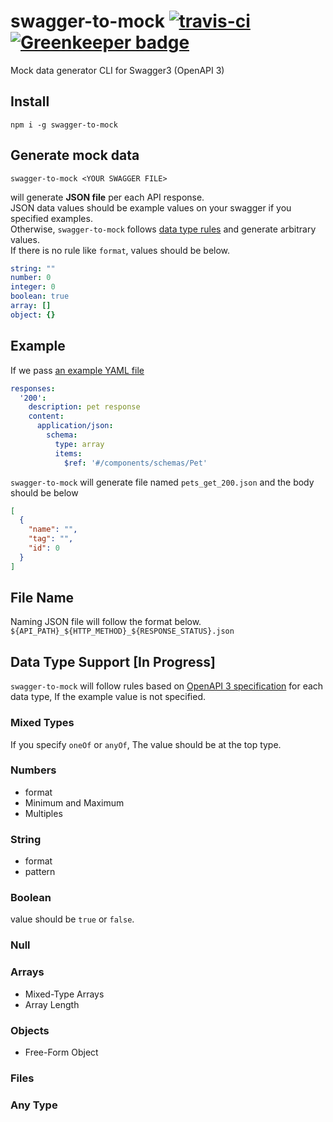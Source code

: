 # swagger-to-mock [![travis-ci](https://travis-ci.org/yayoc/swagger-to-mock.svg?branch=master)](https://travis-ci.org/yayoc/swagger-to-mock) [![Greenkeeper badge](https://badges.greenkeeper.io/yayoc/swagger-to-mock.svg)](https://greenkeeper.io/)

Mock data generator CLI for Swagger3 (OpenAPI 3)

## Install

```shell
npm i -g swagger-to-mock
```

## Generate mock data

```shell
swagger-to-mock <YOUR SWAGGER FILE>
```

will generate **JSON file** per each API response.  
JSON data values should be example values on your swagger if you specified examples.  
Otherwise, `swagger-to-mock` follows [data type rules](https://github.com/yayoc/swagger-to-mock/#data-type-support) and generate arbitrary values.  
If there is no rule like `format`, values should be below.

```yaml
string: ""
number: 0
integer: 0
boolean: true
array: []
object: {}
```

## Example

If we pass [an example YAML file](https://github.com/OAI/OpenAPI-Specification/blob/master/examples/v3.0/petstore-expanded.yaml)

```yaml
responses:
  '200':
    description: pet response
    content:
      application/json:
        schema:
          type: array
          items:
            $ref: '#/components/schemas/Pet'
```

`swagger-to-mock` will generate file named `pets_get_200.json` and the body should be below

```json
[
  {
    "name": "",
    "tag": "",
    "id": 0
  }
]
```

## File Name

Naming JSON file will follow the format below. 
`${API_PATH}_${HTTP_METHOD}_${RESPONSE_STATUS}.json`

## Data Type Support [In Progress]

`swagger-to-mock` will follow rules based on [OpenAPI 3 specification](https://swagger.io/docs/specification/data-models/data-types/) for each data type, If the example value is not specified.

### Mixed Types

If you specify `oneOf` or `anyOf`, The value should be at the top type.

### Numbers

- format
- Minimum and Maximum
- Multiples

### String

- format
- pattern

### Boolean

value should be `true` or `false`.

### Null

### Arrays

- Mixed-Type Arrays
- Array Length

### Objects

- Free-Form Object

### Files

### Any Type
